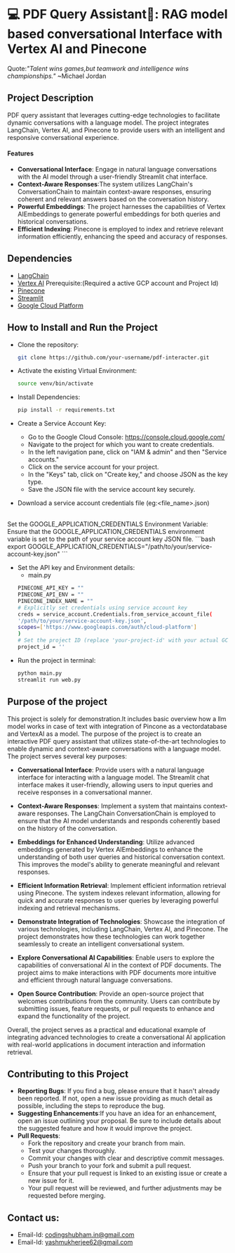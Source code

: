 # 💻 PDF Query Assistant🤖: RAG model based conversational Interface with Vertex AI and Pinecone
Quote:*"Talent wins games,but teamwork and intelligence wins championships."* ~Michael Jordan
## Project Description
PDF query assistant that leverages cutting-edge technologies to facilitate dynamic conversations with a language model. The project integrates LangChain, Vertex AI, and Pinecone to provide users with an intelligent and responsive conversational experience.

#### Features
* __Conversational Interface__: Engage in natural language conversations with the AI model through a user-friendly Streamlit chat interface.
* __Context-Aware Responses__:The system utilizes LangChain's ConversationChain to maintain context-aware      responses, ensuring coherent and relevant answers based on the conversation history.
*  __Powerful Embeddings__: The project harnesses the capabilities of Vertex AIEmbeddings to generate powerful embeddings for both queries and historical conversations.
* __Efficient Indexing__: Pinecone is employed to index and retrieve relevant information efficiently, enhancing the speed and accuracy of responses.

 

 ## Dependencies
 * [LangChain](https://python.langchain.com/docs/get_started/introduction)
 * [Vertex AI](https://cloud.google.com/vertex-ai?hl=en)  Prerequisite:(Required a active GCP account and Project Id)
 * [Pinecone](https://docs.pinecone.io/docs/overview)
 * [Streamlit](https://docs.streamlit.io/)
 * [Google Cloud Platform](https://cloud.google.com/free?utm_source=PMAX&utm_medium=PMAX&utm_campaign=FY24-H1-apac-gcp-DR-campaign-IN&utm_content=in-en&gad_source=1&gclid=Cj0KCQiAwbitBhDIARIsABfFYIIlUTt1r3N7jb_O-P0O30PhmkFmTNyaEnJUy6QPExzqk6iie0Rq7OAaAuzCEALw_wcB&gclsrc=aw.ds&hl=en)

 ## How to Install and Run the Project
 * Clone the repository:
    ```bash
    git clone https://github.com/your-username/pdf-interacter.git
    ```
*  Activate the existing Virtual Environment:
    ```bash
    source venv/bin/activate
    ```
*  Install Dependencies:
    ```bash
    pip install -r requirements.txt
    ```
*   Create a Service Account Key:
    * Go to the Google Cloud Console: https://console.cloud.google.com/
    * Navigate to the project for which you want to create credentials.
    * In the left navigation pane, click on "IAM & admin" and then "Service accounts."
    * Click on the service account for your project.
    * In the "Keys" tab, click on "Create key," and choose JSON as the key type.
    * Save the JSON file with the service account key securely.

*  Download a service account credentials file (eg:<file_name>.json)
<br>
        Set the GOOGLE_APPLICATION_CREDENTIALS Environment Variable: Ensure that the GOOGLE_APPLICATION_CREDENTIALS environment variable is set to the path of your service account key JSON file. 
    ```bash
    export GOOGLE_APPLICATION_CREDENTIALS="/path/to/your/service-account-key.json"
    ```

*   Set the API key and Environment details:
    * main.py
    ```bash
    PINECONE_API_KEY = ""
    PINECONE_API_ENV = ""
    PINECONE_INDEX_NAME = ""
    # Explicitly set credentials using service account key
    creds = service_account.Credentials.from_service_account_file(
    '/path/to/your/service-account-key.json',
    scopes=['https://www.googleapis.com/auth/cloud-platform']
    )
    # Set the project ID (replace 'your-project-id' with your actual GCP project ID)
    project_id = ''
    ```
* Run the project in terminal:
    ```bash
    python main.py
    streamlit run web.py
    ```

## Purpose of the project
This project is solely for demonstration.It includes basic overview how a llm model works in case of text with integration of Pincone as a vectordatabase and VertexAI as a model.
The purpose of the project is to create an interactive PDF query assistant that utilizes state-of-the-art technologies to enable dynamic and context-aware conversations with a language model. The project serves several key purposes:

* __Conversational Interface__: Provide users with a natural language interface for interacting with a language model. The Streamlit chat interface makes it user-friendly, allowing users to input queries and receive responses in a conversational manner.

* __Context-Aware Responses__: Implement a system that maintains context-aware responses. The LangChain ConversationChain is employed to ensure that the AI model understands and responds coherently based on the history of the conversation.

* __Embeddings for Enhanced Understanding__: Utilize advanced embeddings generated by Vertex AIEmbeddings to enhance the understanding of both user queries and historical conversation context. This improves the model's ability to generate meaningful and relevant responses.

* __Efficient Information Retrieval__: Implement efficient information retrieval using Pinecone. The system indexes relevant information, allowing for quick and accurate responses to user queries by leveraging powerful indexing and retrieval mechanisms.

* __Demonstrate Integration of Technologies__: Showcase the integration of various technologies, including LangChain, Vertex AI, and Pinecone. The project demonstrates how these technologies can work together seamlessly to create an intelligent conversational system.

* __Explore Conversational AI Capabilities__: Enable users to explore the capabilities of conversational AI in the context of PDF documents. The project aims to make interactions with PDF documents more intuitive and efficient through natural language conversations.

* __Open Source Contribution__: Provide an open-source project that welcomes contributions from the community. Users can contribute by submitting issues, feature requests, or pull requests to enhance and expand the functionality of the  project.

Overall, the  project serves as a practical and educational example of integrating advanced technologies to create a conversational AI application with real-world applications in document interaction and information retrieval.

## Contributing to this Project
 * __Reporting Bugs__: If you find a bug, please ensure that it hasn't already been reported. If not, open a new issue providing as much detail as possible, including the steps to reproduce the bug.
 * __Suggesting Enhancements__:If you have an idea for an enhancement, open an issue outlining your proposal. Be sure to include details about the suggested feature and how it would improve the project.
* __Pull Requests__:
    * Fork the repository and create your branch from main.
    * Test your changes thoroughly.
    * Commit your changes with clear and descriptive commit messages.
    * Push your branch to your fork and submit a pull request.
    * Ensure that your pull request is linked to an existing issue or create a new issue for it.
    * Your pull request will be reviewed, and further adjustments may be requested before merging.

## Contact us:
* Email-Id: codingshubham.in@gmail.com
* Email-Id: yashmukherjee62@gmail.com





